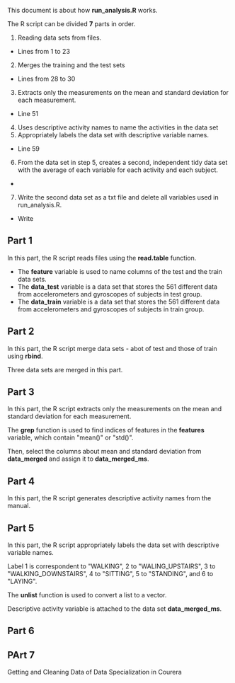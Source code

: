 This document is about how **run_analysis.R** works.

The R script can be divided **7** parts in order.

1. Reading data sets from files.
  * Lines from 1 to 23
2. Merges the training and the test sets
  * Lines from 28 to 30
3. Extracts only the measurements on the mean and standard deviation for each measurement.
  * Line 51
4. Uses descriptive activity names to name the activities in the data set
5. Appropriately labels the data set with descriptive variable names.
  * Line 59
6. From the data set in step 5, creates a second, independent tidy data set with the average of each variable for each activity and each subject.
  * 
7. Write the second data set as a txt file and delete all variables used in run_analysis.R.
  * Write

## Part 1
In this part, the R script reads files using the **read.table** function.

* The **feature** variable is used to name columns of the test and the train data sets.
* The **data_test** variable is a data set that stores the 561 different data from accelerometers and gyroscopes of subjects in test group.
* The **data_train** variable is a data set that stores the 561 different data from accelerometers and gyroscopes of subjects in train group.


## Part 2
In this part, the R script merge data sets - abot of test and those of train using **rbind**.

Three data sets are merged in this part.

## Part 3
In this part, the R script extracts only the measurements on the mean and standard deviation for each measurement.

The **grep** function is used to find indices of features in the **features** variable, which contain "mean()" or "std()".

Then, select the columns about mean and standard deviation from **data_merged** and assign it to **data_merged_ms**.

## Part 4
In this part, the R script generates descriptive activity names from the manual.

## Part 5
In this part, the R script appropriately labels the data set with descriptive variable names.

Label 1 is correspondent to "WALKING", 2 to "WALING_UPSTAIRS", 3 to "WALKING_DOWNSTAIRS", 4 to "SITTING", 5 to "STANDING", and 6 to "LAYING".

The **unlist** function is used to convert a list to a vector.

Descriptive activity variable is attached to the data set **data_merged_ms**.

## Part 6



## PArt 7


Getting and Cleaning Data of Data Specialization in Courera

